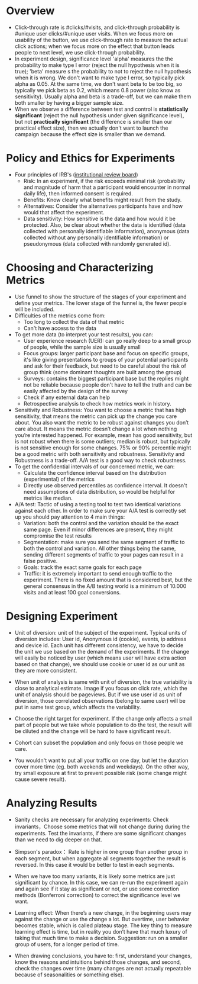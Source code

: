 # Overview
* Click-through rate is #clicks/#visits, and click-through probability is #unique user clicks/#unique user visits. When we focus more on usability of the button, we use click-through rate to measure the actual click actions; when we focus more on the effect that button leads people to next level, we use click-through probability.
* In experiment design, significance level 'alpha' measures the the probability to make type I error (reject the null hypothesis when it is true); 'beta' measure s the probability to not to reject the null hypothesis when it is wrong. We don't want to make type I error, so typically pick alpha as 0.05. At the same time, we don't want beta to be too big, so typically we pick beta as 0.2, which means 0.8 power (also know as sensitivity). Usually alpha and beta is a trade-off, but we can make them both smaller by having a bigger sample size.
* When we observe a difference between test and control is **statistically significant** (reject the null hypothesis under given significance level), but not **practically significant** (the difference is smaller than our practical effect size), then we actually don't want to launch the campaign because the effect size is smaller than we demand.

# Policy and Ethics for Experiments
* Four principles of IRB's ([institutional review board](https://en.wikipedia.org/wiki/Institutional_review_board))
  * Risk: In an experiment, if the risk exceeds minimal risk (probability and magnitude of harm that a participant would encounter in normal daily life), then informed consent is required.
  * Benefits: Know clearly what benefits might result from the study.
  * Alternatives: Consider the alternatives participants have and how would that affect the experiment.
  * Data sensitivity: How sensitive is the data and how would it be protected. Also, be clear about whether the data is identified (data collected with personally identifiable information), anonymous (data collected without any personally identifiable information) or pseudonymous (data collected with randomly generated id).

# Choosing and Characterizing Metrics
* Use funnel to show the structure of the stages of your experiment and define your metrics. The lower stage of the funnel is, the fewer people will be included.
* Difficulties of the metrics come from:
  * Too long to collect the data of that metric
  * Can't have access to the data
* To get more data (to interpret your test results), you can:
  * User experience research (UER): can go really deep to a small group of people, while the sample size is usually small
  * Focus groups: larger participant base and focus on specific groups, it's like giving presentations to groups of your potential participants and ask for their feedback, but need to be careful about the risk of group think (some dominant thoughts are built among the group)
  * Surveys: contains the biggest participant base but the replies might not be reliable because people don't have to tell the truth and can be easily affected by the design of the survey
  * Check if any external data can help
  * Retrospective analysis to check how metrics work in history.
* Sensitivity and Robustness: You want to choose a metric that has high sensitivity, that means the metric can pick up the change you care about. You also want the metric to be robust against changes you don’t care about. It means the metric doesn’t change a lot when nothing you’re interested happened. For example, mean has good sensitivity, but is not robust when there is some outliers; median is robust, but typically is not sensitive enough for some changes. 75% or 90% percentile might be a good metric with both sensitivity and robustness. Sensitivity and Robustness is a trade-off. A/A test is a good way to check robustness.
* To get the confidential intervals of our concerned metric, we can:
  * Calculate the confidence interval based on the distribution (experimental) of the metrics
  * Directly use observed percentiles as confidence interval. It doesn't need assumptions of data distribution, so would be helpful for metrics like median.
* A/A test: Tactic of using a testing tool to test two identical variations against each other. In order to make sure your A/A test is correctly set up you should pay attention to 4 main things:
  * Variation: both the control and the variation should be the exact same page. Even if minor differences are present, they might compromise the test results
  * Segmentation: make sure you send the same segment of traffic to both the control and variation. All other things being the same, sending different segments of traffic to your pages can result in a false positive.
  * Goals: track the exact same goals for each page
  * Traffic: it is extremely important to send enough traffic to the experiment. There is no fixed amount that is considered best, but the general consensus in the A/B testing world is a minimum of 10.000 visits and at least 100 goal conversions.


# Designing Experiment
* Unit of diversion: unit of the subject of the experiment. Typical units of diversion includes: User id, Anonymous id (cookie), events, ip address and device id. Each unit has different consistency, we have to decide the unit we use based on the demand of the experiments. If the change will easily be noticed by user (which means user will have extra action based on that change), we should use cookie or user id as our unit as they are more consistent.

* When unit of analysis is same with unit of diversion, the true variability is close to analytical estimate. Image if you focus on click rate, which the unit of analysis should be pageviews. But if we use user id as unit of diversion, those correlated observations (belong to same user) will be put in same test group, which affects the variability.

* Choose the right target for experiment. If the change only affects a small part of people but we take whole population to do the test, the result will be diluted and the change will be hard to have significant result.

* Cohort can subset the population and only focus on those people we care.

* You wouldn't want to put all your traffic on one day, but let the duration cover more time (eg. both weekends and weekdays). On the other way, try small exposure at first to prevent possible risk (some change might cause severe result).

# Analyzing Results
* Sanity checks are necessary for analyzing experiments: Check invariants，Choose some metrics that will not change during during the experiments. Test the invariants, if there are some significant changes than we need to dig deeper on that.

* Simpson's paradox： Rate is higher in one group than another group in each segment, but when aggregate all segments together the result is reversed. In this case it would be better to test in each segments.

* When we have too many variants, it is likely some metrics are just significant by chance. In this case, we can re-run the experiment again and again see if it stay as significant or not, or use some correction methods (Bonferroni correction) to correct the significance level we want.

* Learning effect: When there’s a new change, in the beginning users may against the change or use the change a lot. But overtime, user behavior becomes stable, which is called plateau stage. The key thing to measure learning effect is time, but in reality you don’t have that much luxury of taking that much time to make a decision. Suggestion: run on a smaller group of users, for a longer period of time.

* When drawing conclusions, you have to: first, understand your changes, know the reasons and intuitions behind those changes, and second, check the changes over time (many changes are not actually repeatable because of seasonalities or something else).
